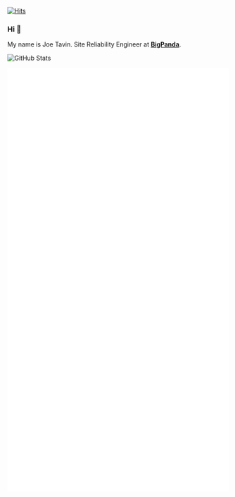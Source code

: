 [![Hits](https://hits.seeyoufarm.com/api/count/incr/badge.svg?url=https%3A%2F%2Fgithub.com%2FJ00MZ&count_bg=%2379C83D&title_bg=%23555555&icon=gnubash.svg&icon_color=%23E7E7E7&title=visitors&edge_flat=false)](https://hits.seeyoufarm.com)
### Hi 👋

My name is Joe Tavin.  Site Reliability Engineer at [**BigPanda**](https://www.bigpanda.io/).

![GitHub Stats](https://github-readme-stats-j00mz.vercel.app/api?username=J00MZ&show_icons=true&count_private=true&theme=aura&hide=contribs)

![Metrics](https://raw.githubusercontent.com/J00MZ/J00MZ/main/gh-metrics.svg)
